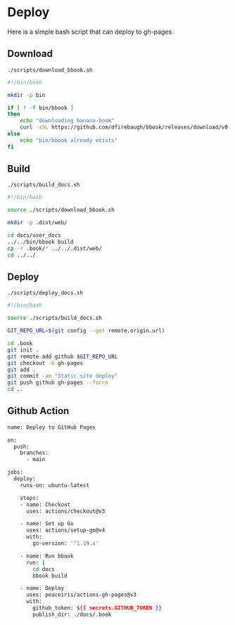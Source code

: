 
# Deploy

Here is a simple bash script that can deploy to gh-pages.

## Download

`./scripts/download_bbook.sh`
```bash
#!/bin/bash

mkdir -p bin

if [ ! -f bin/bbook ]
then
    echo "downloading banana-book"
    curl -sSL https://github.com/dfirebaugh/bbook/releases/download/v0.0.0/bbook-x86_64_unknown-linux.tar.gz | tar -xz --directory=bin
else
    echo "bin/bbook already exists"
fi
```

## Build

`./scripts/build_docs.sh`
```bash
#!/bin/bash

source ./scripts/download_bbook.sh

mkdir -p .dist/web/

cd docs/user_docs
../../bin/bbook build
cp -r .book/* ../../.dist/web/
cd ../../
```

## Deploy

`./scripts/deploy_docs.sh`
```bash
#!/bin/bash

source ./scripts/build_docs.sh

GIT_REPO_URL=$(git config --get remote.origin.url)

cd .book
git init .
git remote add github $GIT_REPO_URL
git checkout -b gh-pages
git add .
git commit -am "Static site deploy"
git push github gh-pages --force
cd ..
```


## Github Action

```bash
name: Deploy to GitHub Pages

on:
  push:
    branches:
      - main

jobs:
  deploy:
    runs-on: ubuntu-latest

    steps:
    - name: Checkout
      uses: actions/checkout@v3

    - name: Set up Go
      uses: actions/setup-go@v4
      with:
        go-version: '^1.19.x'

    - name: Run bbook
      run: |
        cd docs
        bbook build

    - name: Deploy
      uses: peaceiris/actions-gh-pages@v3
      with:
        github_token: ${{ secrets.GITHUB_TOKEN }}
        publish_dir: ./docs/.book
```
